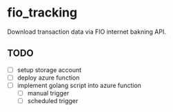 # fio_tracking
Download transaction data via FIO internet bakning API.

## TODO
- [ ] setup storage account 
- [ ] deploy azure function
- [ ] implement golang script into azure function
    - [ ] manual trigger
    - [ ] scheduled trigger